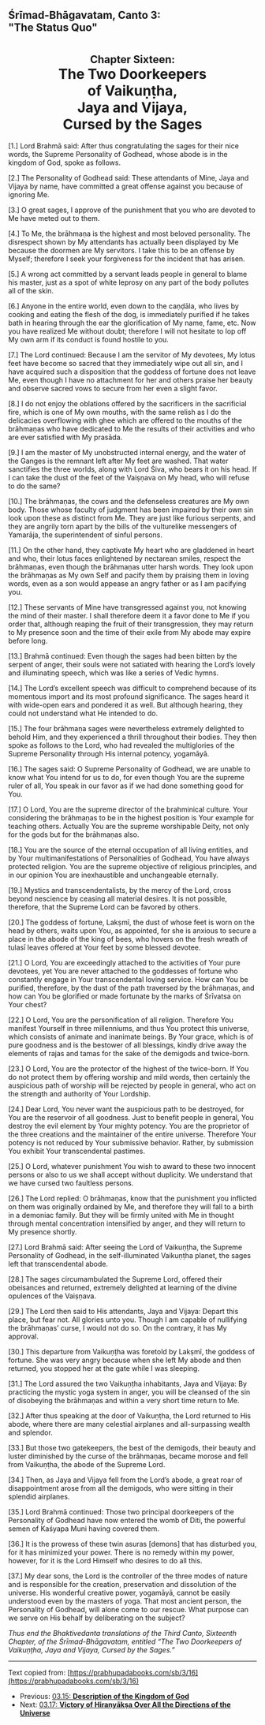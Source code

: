<!-- 
zkid: 2021-07-04_1507
-->

## Śrīmad-Bhāgavatam, Canto 3:<br> "The Status Quo"
# <center><span style="font-size: 75%">Chapter Sixteen:</span> <br>The Two Doorkeepers<br> of Vaikuṇṭha,<br> Jaya and Vijaya,<br> Cursed by the Sages
</center>

[1.] Lord Brahmā said: After thus congratulating the sages for their nice words, the Supreme Personality of Godhead, whose abode is in the kingdom of God, spoke as follows.

[2.] The Personality of Godhead said: These attendants of Mine, Jaya and Vijaya by name, have committed a great offense against you because of ignoring Me.

[3.] O great sages, I approve of the punishment that you who are devoted to Me have meted out to them.

[4.] To Me, the brāhmaṇa is the highest and most beloved personality. The disrespect shown by My attendants has actually been displayed by Me because the doormen are My servitors. I take this to be an offense by Myself; therefore I seek your forgiveness for the incident that has arisen.

[5.] A wrong act committed by a servant leads people in general to blame his master, just as a spot of white leprosy on any part of the body pollutes all of the skin.

[6.] Anyone in the entire world, even down to the caṇḍāla, who lives by cooking and eating the flesh of the dog, is immediately purified if he takes bath in hearing through the ear the glorification of My name, fame, etc. Now you have realized Me without doubt; therefore I will not hesitate to lop off My own arm if its conduct is found hostile to you.

[7.] The Lord continued: Because I am the servitor of My devotees, My lotus feet have become so sacred that they immediately wipe out all sin, and I have acquired such a disposition that the goddess of fortune does not leave Me, even though I have no attachment for her and others praise her beauty and observe sacred vows to secure from her even a slight favor.

[8.] I do not enjoy the oblations offered by the sacrificers in the sacrificial fire, which is one of My own mouths, with the same relish as I do the delicacies overflowing with ghee which are offered to the mouths of the brāhmaṇas who have dedicated to Me the results of their activities and who are ever satisfied with My prasāda.

[9.] I am the master of My unobstructed internal energy, and the water of the Ganges is the remnant left after My feet are washed. That water sanctifies the three worlds, along with Lord Śiva, who bears it on his head. If I can take the dust of the feet of the Vaiṣṇava on My head, who will refuse to do the same?

[10.] The brāhmaṇas, the cows and the defenseless creatures are My own body. Those whose faculty of judgment has been impaired by their own sin look upon these as distinct from Me. They are just like furious serpents, and they are angrily torn apart by the bills of the vulturelike messengers of Yamarāja, the superintendent of sinful persons.

[11.] On the other hand, they captivate My heart who are gladdened in heart and who, their lotus faces enlightened by nectarean smiles, respect the brāhmaṇas, even though the brāhmaṇas utter harsh words. They look upon the brāhmaṇas as My own Self and pacify them by praising them in loving words, even as a son would appease an angry father or as I am pacifying you.

[12.] These servants of Mine have transgressed against you, not knowing the mind of their master. I shall therefore deem it a favor done to Me if you order that, although reaping the fruit of their transgression, they may return to My presence soon and the time of their exile from My abode may expire before long.

[13.] Brahmā continued: Even though the sages had been bitten by the serpent of anger, their souls were not satiated with hearing the Lord’s lovely and illuminating speech, which was like a series of Vedic hymns.

[14.] The Lord’s excellent speech was difficult to comprehend because of its momentous import and its most profound significance. The sages heard it with wide-open ears and pondered it as well. But although hearing, they could not understand what He intended to do.

[15.] The four brāhmaṇa sages were nevertheless extremely delighted to behold Him, and they experienced a thrill throughout their bodies. They then spoke as follows to the Lord, who had revealed the multiglories of the Supreme Personality through His internal potency, yogamāyā.

[16.] The sages said: O Supreme Personality of Godhead, we are unable to know what You intend for us to do, for even though You are the supreme ruler of all, You speak in our favor as if we had done something good for You.

[17.] O Lord, You are the supreme director of the brahminical culture. Your considering the brāhmaṇas to be in the highest position is Your example for teaching others. Actually You are the supreme worshipable Deity, not only for the gods but for the brāhmaṇas also.

[18.] You are the source of the eternal occupation of all living entities, and by Your multimanifestations of Personalities of Godhead, You have always protected religion. You are the supreme objective of religious principles, and in our opinion You are inexhaustible and unchangeable eternally.

[19.] Mystics and transcendentalists, by the mercy of the Lord, cross beyond nescience by ceasing all material desires. It is not possible, therefore, that the Supreme Lord can be favored by others.

[20.] The goddess of fortune, Lakṣmī, the dust of whose feet is worn on the head by others, waits upon You, as appointed, for she is anxious to secure a place in the abode of the king of bees, who hovers on the fresh wreath of tulasī leaves offered at Your feet by some blessed devotee.

[21.] O Lord, You are exceedingly attached to the activities of Your pure devotees, yet You are never attached to the goddesses of fortune who constantly engage in Your transcendental loving service. How can You be purified, therefore, by the dust of the path traversed by the brāhmaṇas, and how can You be glorified or made fortunate by the marks of Śrīvatsa on Your chest?

[22.] O Lord, You are the personification of all religion. Therefore You manifest Yourself in three millenniums, and thus You protect this universe, which consists of animate and inanimate beings. By Your grace, which is of pure goodness and is the bestower of all blessings, kindly drive away the elements of rajas and tamas for the sake of the demigods and twice-born.

[23.] O Lord, You are the protector of the highest of the twice-born. If You do not protect them by offering worship and mild words, then certainly the auspicious path of worship will be rejected by people in general, who act on the strength and authority of Your Lordship.

[24.] Dear Lord, You never want the auspicious path to be destroyed, for You are the reservoir of all goodness. Just to benefit people in general, You destroy the evil element by Your mighty potency. You are the proprietor of the three creations and the maintainer of the entire universe. Therefore Your potency is not reduced by Your submissive behavior. Rather, by submission You exhibit Your transcendental pastimes.

[25.] O Lord, whatever punishment You wish to award to these two innocent persons or also to us we shall accept without duplicity. We understand that we have cursed two faultless persons.

[26.] The Lord replied: O brāhmaṇas, know that the punishment you inflicted on them was originally ordained by Me, and therefore they will fall to a birth in a demoniac family. But they will be firmly united with Me in thought through mental concentration intensified by anger, and they will return to My presence shortly.

[27.] Lord Brahmā said: After seeing the Lord of Vaikuṇṭha, the Supreme Personality of Godhead, in the self-illuminated Vaikuṇṭha planet, the sages left that transcendental abode.

[28.] The sages circumambulated the Supreme Lord, offered their obeisances and returned, extremely delighted at learning of the divine opulences of the Vaiṣṇava.

[29.] The Lord then said to His attendants, Jaya and Vijaya: Depart this place, but fear not. All glories unto you. Though I am capable of nullifying the brāhmaṇas’ curse, I would not do so. On the contrary, it has My approval.

[30.] This departure from Vaikuṇṭha was foretold by Lakṣmī, the goddess of fortune. She was very angry because when she left My abode and then returned, you stopped her at the gate while I was sleeping.

[31.] The Lord assured the two Vaikuṇṭha inhabitants, Jaya and Vijaya: By practicing the mystic yoga system in anger, you will be cleansed of the sin of disobeying the brāhmaṇas and within a very short time return to Me.

[32.] After thus speaking at the door of Vaikuṇṭha, the Lord returned to His abode, where there are many celestial airplanes and all-surpassing wealth and splendor.

[33.] But those two gatekeepers, the best of the demigods, their beauty and luster diminished by the curse of the brāhmaṇas, became morose and fell from Vaikuṇṭha, the abode of the Supreme Lord.

[34.] Then, as Jaya and Vijaya fell from the Lord’s abode, a great roar of disappointment arose from all the demigods, who were sitting in their splendid airplanes.

[35.] Lord Brahmā continued: Those two principal doorkeepers of the Personality of Godhead have now entered the womb of Diti, the powerful semen of Kaśyapa Muni having covered them.

[36.] It is the prowess of these twin asuras [demons] that has disturbed you, for it has minimized your power. There is no remedy within my power, however, for it is the Lord Himself who desires to do all this.

[37.] My dear sons, the Lord is the controller of the three modes of nature and is responsible for the creation, preservation and dissolution of the universe. His wonderful creative power, yogamāyā, cannot be easily understood even by the masters of yoga. That most ancient person, the Personality of Godhead, will alone come to our rescue. What purpose can we serve on His behalf by deliberating on the subject?

_Thus end the Bhaktivedanta translations of the Third Canto, Sixteenth Chapter, of the Śrīmad-Bhāgavatam, entitled “The Two Doorkeepers of Vaikuṇṭha, Jaya and Vijaya, Cursed by the Sages.”_

---

Text copied from: [https://prabhupadabooks.com/sb/3/16](https://prabhupadabooks.com/sb/3/16)

- Previous: [03.15: **Description of the Kingdom of God**](03.15-t.html)
- Next: [03.17: **Victory of Hiraṇyākṣa Over All the Directions of the Universe**](03-17-t.html)

<!--stackedit_data:
eyJoaXN0b3J5IjpbMjY5MzU4NzAwXX0=
-->